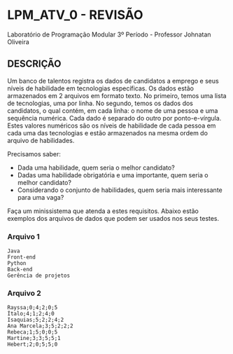 # LPM_ATV_0 - REVISÃO
Laboratório de Programação Modular 3º Período - Professor Johnatan Oliveira

## DESCRIÇÃO

Um banco de talentos registra os dados de candidatos a emprego e seus níveis de habilidade em tecnologias
específicas. Os dados estão armazenados em 2 arquivos em formato texto. No primeiro, temos uma lista de
tecnologias, uma por linha. No segundo, temos os dados dos candidatos, o qual contém, em cada linha: o
nome de uma pessoa e uma sequência numérica. Cada dado é separado do outro por ponto-e-vírgula. Estes
valores numéricos são os níveis de habilidade de cada pessoa em cada uma das tecnologias e estão
armazenados na mesma ordem do arquivo de habilidades.

Precisamos saber:
- Dada uma habilidade, quem seria o melhor candidato?
- Dadas uma habilidade obrigatória e uma importante, quem seria o melhor candidato?
- Considerando o conjunto de habilidades, quem seria mais interessante para uma vaga?

Faça um minissistema que atenda a estes requisitos. Abaixo estão exemplos dos arquivos de dados que
podem ser usados nos seus testes.

### Arquivo 1
```
Java
Front-end
Python
Back-end
Gerência de projetos
```


### Arquivo 2
```
Rayssa;0;4;2;0;5
Ítalo;4;1;2;4;0
Isaquias;5;2;2;4;2
Ana Marcela;3;5;2;2;2
Rebeca;1;5;0;0;5
Martine;3;3;5;5;1
Hebert;2;0;5;5;0
```
